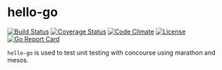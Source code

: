 # hello-go

[![Build Status](https://travis-ci.org/jeffdecola/hello-go.svg?branch=master)](https://travis-ci.org/jeffdecola/hello-go)
[![Coverage Status](https://coveralls.io/repos/github/jeffdecola/hello-go/badge.svg?branch=master)](https://coveralls.io/github/jeffdecola/hello-go?branch=master)
[![Code Climate](https://codeclimate.com/github/jeffdecola/hello-go/badges/gpa.svg)](https://codeclimate.com/github/jeffdecola/hello-go)
[![License](http://img.shields.io/:license-mit-blue.svg)](http://jeffrydecola.mit-license.org)
[![Go Report Card](https://goreportcard.com/badge/jeffdecola/hello-go)](https://goreportcard.com/report/jeffdecola/hello-go)


`hello-go` is used to test unit testing with concourse using marathon and mesos.
